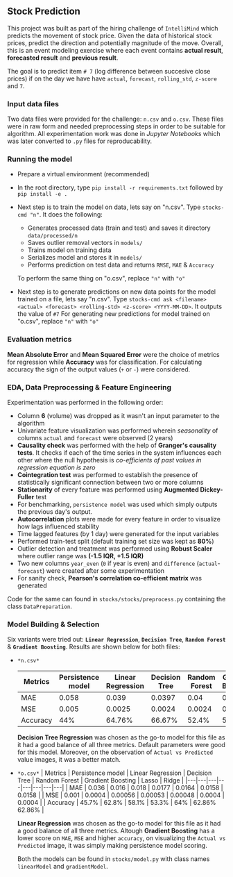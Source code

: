 ## Stock Prediction

This project was built as part of the hiring challenge of `IntelliMind` which predicts the movement of stock price.
Given the data of historical stock prices, predict the direction and potentially magnitude of the move. Overall, this
is an event modeling exercise where each event contains **actual result**, **forecasted result** and **previous result**.

The goal is to predict item `# 7` (log difference between succesive close prices) if on the day we have have `actual`,
`forecast`, `rolling_std`, `z-score` and `7`.


### Input data files

Two data files were provided for the challenge: `n.csv` and `o.csv`. These files were in raw form and needed preprocessing 
steps in order to be suitable for algorithm. All experimentation work was done in *Jupyter Notebooks* which was later
converted to `.py` files for reproducability. 


### Running the model

- Prepare a virtual environment (recommended)
- In the root directory, type `pip install -r requirements.txt` followed by `pip install -e .`
- Next step is to train the model on data, lets say on "n.csv". Type `stocks-cmd "n"`. It does the following:
  - Generates processed data (train and test) and saves it directory `data/processed/n`
  - Saves outlier removal vectors in `models/`
  - Trains model on training data
  - Serializes model and stores it in `models/`
  - Performs prediction on test data and returns `RMSE`, `MAE` & `Accuracy`
  
  To perform the same thing on "o.csv", replace `"n"` with `"o"`
- Next step is to generate predictions on new data points for the model trained on a file, lets say "n.csv". 
Type `stocks-cmd ask <filename> <actual> <forecast> <rolling-std> <z-score> <YYYY-MM-DD>`. It outputs the value of `#7`
For generating new predictions for model trained on "o.csv", replace `"n"` with `"o"`


### Evaluation metrics

**Mean Absolute Error** and **Mean Squared Error** were the choice of metrics for regression while **Accuracy** was for
classification. For calculating accuracy the sign of the output values (`+` or `-`) were considered.



### EDA, Data Preprocessing & Feature Engineering

Experimentation was performed in the following order:

- Column **6** (volume) was dropped as it wasn't an input parameter to the algorithm
- Univariate feature visualization was performed wherein *seasonality* of columns `actual` and `forecast` were observed (2 years)
- **Causality check** was performed with the help of **Granger's causality tests**. It checks if each of the time series 
in the system influences each other where the null hypothesis is *co-efficients of past values in regression equation is zero*
- **Cointegration test** was performed to establish the presence of statistically significant connection between two or 
more columns
- **Stationarity** of every feature was performed using **Augmented Dickey-Fuller** test
- For benchmarking, `persistence model` was used which simply outputs the previous day's output.
- **Autocorrelation** plots were made for every feature in order to visualize how lags influenced stability
- Time lagged features (by 1 day) were generated for the input variables
- Performed train-test split (default training set size was kept as **80%**)
- Outlier detection and treatment was performed using **Robust Scaler** where outlier range was **(-1.5 IQR, +1.5 IQR)**
- Two new columns `year_even` (`0` if year is even) and `difference` (`actual`-`forecast`) were created after
some experimentation
- For sanity check, **Pearson's correlation co-efficient matrix** was generated

Code for the same can found in `stocks/stocks/preprocess.py` containing the class `DataPreparation`.


### Model Building & Selection

Six variants were tried out: **`Linear Regression`**, **`Decision Tree`**, **`Random Forest`** & **`Gradient Boosting`**. 
Results are shown below for both files:

- `*n.csv*`

  | Metrics | Persistence model | Linear Regression | Decision Tree | Random Forest | Gradient Boosting | Lasso | Ridge |
  |---|---|---|---|---|---|---|---|
  | MAE | 0.058 | 0.039 | 0.0397 | 0.04 | 0.0375 | 0.039 | 0.039 |
  | MSE |  0.005 | 0.0025 | 0.0024 | 0.0024 | 0.0022 | 0.0025 | 0.0025 |
  | Accuracy |  44% | 64.76% | 66.67% | 52.4% | 55.2% | 64.76% | 64.76% |
  
  **Decision Tree Regression** was chosen as the go-to model for this file as it had a good balance of all three metrics. Default
  parameters were good for this model. Moreover, on the observation of `Actual vs Predicted` value images, it was a better match.

- `*o.csv*`
  | Metrics | Persistence model | Linear Regression | Decision Tree | Random Forest | Gradient Boosting | Lasso | Ridge |
  |---|---|---|---|---|---|---|---|
  | MAE | 0.036 | 0.016 | 0.018 | 0.0177 | 0.0164 | 0.0158 | 0.0158 |
  | MSE |  0.001 | 0.0004 | 0.00056 | 0.00053 | 0.00048 | 0.0004 | 0.0004 |
  | Accuracy |  45.7% | 62.8% | 58.1% | 53.3% | 64% | 62.86% 62.86% |
  
  **Linear Regression** was chosen as the go-to model for this file as it had a good balance of all three metrics. Altough **Gradient Boosting** has a lower score on `MAE`, `MSE` and higher `accuracy`, on visualizing the `Actual vs Predicted` image, it was simply making persistence model scoring.
  
  Both the models can be found in `stocks/model.py` with class names `linearModel` and `gradientModel`.
  
  
  
  
  







